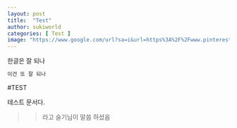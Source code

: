 ```yaml
---
layout: post
title:  "Test"
author: sukiworld
categories: [ Test ]
image: "https://www.google.com/url?sa=i&url=https%3A%2F%2Fwww.pinterest.com%2Fpin%2F384776361905516333%2F&psig=AOvVaw2d952mMJmKbvIJtqQv1xnC&ust=1608715811738000&source=images&cd=vfe&ved=0CAIQjRxqFwoTCLj72Mej4e0CFQAAAAAdAAAAABAD"
---
```


한글은 잘 되나

``` python
이건 또 잘 되나
```


#TEST

테스트 문서다. 

>> 라고 슬기님이 말씀 하셨음
